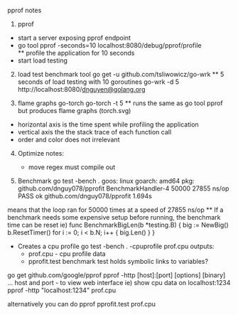 pprof notes

1. pprof
 - start a server exposing pprof endpoint
 - go tool pprof -seconds=10 localhost:8080/debug/pprof/profile  
    ** profile the application for 10 seconds
 - start load testing

2. load test benchmark tool
go get -u github.com/tsliwowicz/go-wrk
** 5 seconds of load testing with 10 goroutines
go-wrk -d 5 http://localhost:8080/dnguyen@golang.org

3. flame graphs go-torch
go-torch -t 5
** runs the same as go tool pprof but produces flame graphs (torch.svg)
- horizontal axis is the time spent while profiling the application
- vertical axis the the stack trace of each function call
- order and color does not irrelevant

4. Optimize notes:
    - move regex must compile out

5. Benchmark
go test -bench .
goos: linux
goarch: amd64
pkg: github.com/dnguy078/pprofit
BenchmarkHandler-4         50000             27855 ns/op
PASS
ok      github.com/dnguy078/pprofit     1.694s

means that the loop ran for 50000 times at a speed of 27855 ns/op
** If a benchmark needs some expensive setup before running, the benchmark time can be reset
ie)
func BenchmarkBigLen(b *testing.B) {
    big := NewBig()
    b.ResetTimer()
    for i := 0; i < b.N; i++ {
        big.Len()
    }
}

- Creates a cpu profile
go test -bench . -cpuprofile prof.cpu
outputs:
    - prof.cpu - cpu profile data
    - pprofit.test benchmark test holds symbolic links to variables?

go get github.com/google/pprof
    pprof -http [host]:[port] [options] [binary] <source> ...
    host and port - to view web interface
    ie) show cpu data on localhost:1234
    pprof -http "localhost:1234" prof.cpu

alternatively you can do
    pprof pprofit.test prof.cpu

